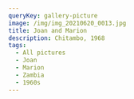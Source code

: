 ```yaml
---
queryKey: gallery-picture
image: /img/img_20210620_0013.jpg
title: Joan and Marion
description: Chitambo, 1968
tags:
  - All pictures
  - Joan
  - Marion
  - Zambia
  - 1960s
---
```


